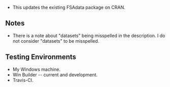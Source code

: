 * This updates the existing FSAdata package on CRAN.

## Notes
* There is a note about "datasets" being misspelled in the description.  I do not consider "datasets" to be misspelled.

## Testing Environments
* My Windows machine.
* Win Builder -- current and development.
* Travis-CI.
